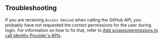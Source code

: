 ## Troubleshooting

If you are receiving `Access Denied` when calling the GitHub API, you probably have not requested the correct permissions for the user during login. For information on how to fix that, refer to [Add scopes/permissions to call Identity Provider's APIs](https://auth0.com/docs/connections/adding-scopes-for-an-external-idp).
